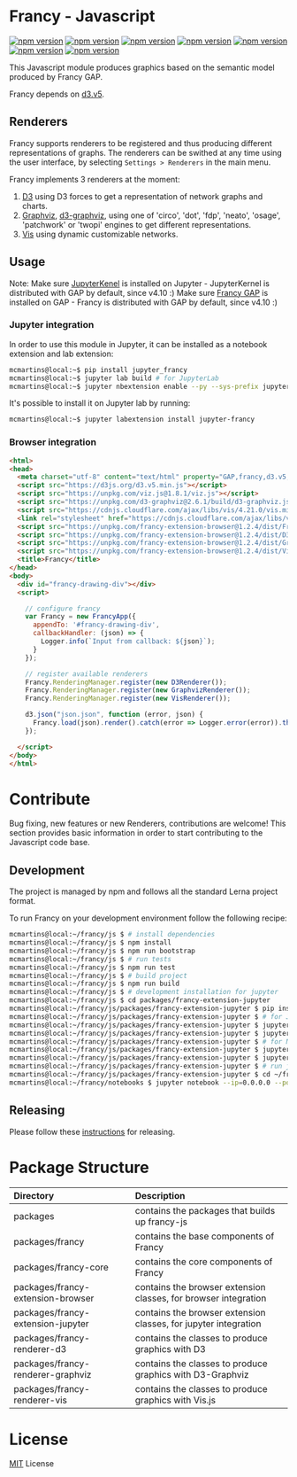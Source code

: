 # Francy - Javascript

[![npm version](https://badge.fury.io/js/francy.svg)](https://badge.fury.io/js/francy)
[![npm version](https://badge.fury.io/js/francy-core.svg)](https://badge.fury.io/js/francy-core)
[![npm version](https://badge.fury.io/js/francy-extension-browser.svg)](https://badge.fury.io/js/francy-extension-browser)
[![npm version](https://badge.fury.io/js/jupyter-francy.svg)](https://badge.fury.io/js/jupyter-francy)
[![npm version](https://badge.fury.io/js/francy-renderer-d3.svg)](https://badge.fury.io/js/francy-renderer-d3)
[![npm version](https://badge.fury.io/js/francy-renderer-graphviz.svg)](https://badge.fury.io/js/francy-renderer-graphviz)
[![npm version](https://badge.fury.io/js/francy-renderer-vis.svg)](https://badge.fury.io/js/francy-renderer-vis)

This Javascript module produces graphics based on the semantic model produced by Francy GAP.

Francy depends on [d3.v5](https://d3js.org/).

## Renderers

Francy supports renderers to be registered and thus producing different representations of graphs.
The renderers can be swithed at any time using the user interface, by selecting `Settings > Renderers` in the main menu.

Francy implements 3 renderers at the moment:

1. [D3](https://d3js.org/) using D3 forces to get a representation of network graphs and charts.
2. [Graphviz](https://www.graphviz.org/), [d3-graphviz](https://github.com/magjac/d3-graphviz), using one of 'circo', 'dot', 'fdp', 'neato', 'osage', 'patchwork' or 'twopi' engines to get different representations.
3. [Vis](http://visjs.org/) using dynamic customizable networks.

## Usage

Note: 
Make sure [JupyterKenel](https://github.com/gap-packages/JupyterKernel) is installed on Jupyter - JupyterKernel is distributed with GAP by default, since v4.10 :)
Make sure [Francy GAP](/) is installed on GAP - Francy is distributed with GAP by default, since v4.10 :)

### Jupyter integration

In order to use this module in Jupyter, it can be installed as a notebook extension and lab extension:

```bash
mcmartins@local:~$ pip install jupyter_francy
mcmartins@local:~$ jupyter lab build # for JupyterLab
mcmartins@local:~$ jupyter nbextension enable --py --sys-prefix jupyter_francy # for Notebook
```

It's possible to install it on Jupyter lab by running:

```bash
mcmartins@local:~$ jupyter labextension install jupyter-francy
```

### Browser integration

```html
<html>
<head>
  <meta charset="utf-8" content="text/html" property="GAP,francy,d3.v5,graphviz,vis">
  <script src="https://d3js.org/d3.v5.min.js"></script>
  <script src="https://unpkg.com/viz.js@1.8.1/viz.js"></script>
  <script src="https://unpkg.com/d3-graphviz@2.6.1/build/d3-graphviz.js"></script>
  <script src="https://cdnjs.cloudflare.com/ajax/libs/vis/4.21.0/vis.min.js"></script>
  <link rel="stylesheet" href="https://cdnjs.cloudflare.com/ajax/libs/vis/4.21.0/vis.min.css" />
  <script src="https://unpkg.com/francy-extension-browser@1.2.4/dist/FrancyJS.bundle.js"></script>
  <script src="https://unpkg.com/francy-extension-browser@1.2.4/dist/D3Renderer.bundle.js"></script>
  <script src="https://unpkg.com/francy-extension-browser@1.2.4/dist/GraphvizRenderer.bundle.js"></script>
  <script src="https://unpkg.com/francy-extension-browser@1.2.4/dist/VisRenderer.bundle.js"></script>
  <title>Francy</title>
</head>
<body>
  <div id="francy-drawing-div"></div>
  <script>

    // configure francy
    var Francy = new FrancyApp({ 
      appendTo: '#francy-drawing-div', 
      callbackHandler: (json) => {
        Logger.info(`Input from callback: ${json}`);
      }
    });

    // register available renderers
    Francy.RenderingManager.register(new D3Renderer());
    Francy.RenderingManager.register(new GraphvizRenderer());
    Francy.RenderingManager.register(new VisRenderer());

    d3.json("json.json", function (error, json) {
      Francy.load(json).render().catch(error => Logger.error(error)).then(element => Logger.info('Do whatever with me:', element));
    });

  </script>
</body>
</html>
```

# Contribute

Bug fixing, new features or new Renderers, contributions are welcome! This section provides basic information in order to start contributing to the Javascript code base.

## Development

The project is managed by npm and follows all the standard Lerna project format.

To run Francy on your development environment follow the following recipe:

```bash
mcmartins@local:~/francy/js $ # install dependencies
mcmartins@local:~/francy/js $ npm install
mcmartins@local:~/francy/js $ npm run bootstrap
mcmartins@local:~/francy/js $ # run tests
mcmartins@local:~/francy/js $ npm run test
mcmartins@local:~/francy/js $ # build project
mcmartins@local:~/francy/js $ npm run build
mcmartins@local:~/francy/js $ # development installation for jupyter
mcmartins@local:~/francy/js $ cd packages/francy-extension-jupyter
mcmartins@local:~/francy/js/packages/francy-extension-jupyter $ pip install -e .
mcmartins@local:~/francy/js/packages/francy-extension-jupyter $ # for JupyterLab
mcmartins@local:~/francy/js/packages/francy-extension-jupyter $ jupyter labextension link
mcmartins@local:~/francy/js/packages/francy-extension-jupyter $ jupyter lab --watch
mcmartins@local:~/francy/js/packages/francy-extension-jupyter $ # for Notebook
mcmartins@local:~/francy/js/packages/francy-extension-jupyter $ jupyter nbextension install --symlink --py --sys-prefix jupyter_francy
mcmartins@local:~/francy/js/packages/francy-extension-jupyter $ jupyter nbextension enable --py --sys-prefix jupyter_francy
mcmartins@local:~/francy/js/packages/francy-extension-jupyter $ # run jupyter locally
mcmartins@local:~/francy/js/packages/francy-extension-jupyter $ cd ~/francy/notebooks
mcmartins@local:~/francy/notebooks $ jupyter notebook --ip=0.0.0.0 --port=8080 --no-browser
```

## Releasing

Please follow these [instructions](/RELEASE.md) for releasing.

# Package Structure

|Directory                          |Description                                                      |
|:----------------------------------|:----------------------------------------------------------------|
| packages                          | contains the packages that builds up francy-js                  |
| packages/francy                   | contains the base components of Francy                          |
| packages/francy-core              | contains the core components of Francy                          |
| packages/francy-extension-browser | contains the browser extension classes, for browser integration |
| packages/francy-extension-jupyter | contains the browser extension classes, for jupyter integration |
| packages/francy-renderer-d3       | contains the classes to produce graphics with D3                |
| packages/francy-renderer-graphviz | contains the classes to produce graphics with D3-Graphviz       |
| packages/francy-renderer-vis      | contains the classes to produce graphics with Vis.js            |

# License

[MIT](LICENSE) License
